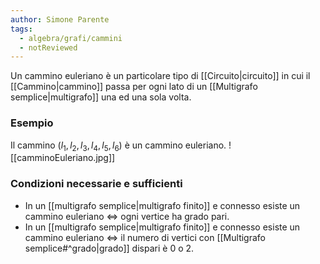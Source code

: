 ```yaml
---
author: Simone Parente
tags:
  - algebra/grafi/cammini
  - notReviewed
---
```

Un cammino euleriano è un particolare tipo di [[Circuito|circuito]] in cui il [[Cammino|cammino]] passa per ogni lato di un [[Multigrafo semplice|multigrafo]] una ed una sola volta.
### Esempio
Il cammino $(l_1,l_2,l_3,l_4,l_5,l_6)$ è un cammino euleriano.
![[camminoEuleriano.jpg]]
### Condizioni necessarie e sufficienti
- In un [[multigrafo semplice|multigrafo finito]] e connesso esiste un cammino euleriano $\iff$ ogni vertice ha grado pari.
- In un [[multigrafo semplice|multigrafo finito]] e connesso esiste un cammino euleriano $\iff$ il numero di vertici con [[Multigrafo semplice#^grado|grado]] dispari è $0$ o $2$.